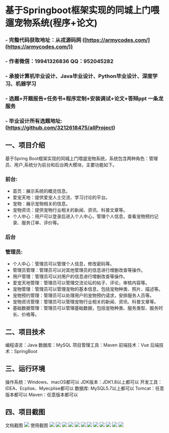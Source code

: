 基于Springboot框架实现的同城上门喂遛宠物系统(程序+论文)
=
### - 完整代码获取地址：从戎源码网 ([https://armycodes.com/](https://armycodes.com/))
### - 作者微信：19941326836  QQ：952045282 
### - 承接计算机毕业设计、Java毕业设计、Python毕业设计、深度学习、机器学习
### - 选题+开题报告+任务书+程序定制+安装调试+论文+答辩ppt 一条龙服务
### - 毕业设计所有选题地址:(https://github.com/3212618475/allProject)


一、项目介绍
---
基于Spring Boot框架实现的同城上门喂遛宠物系统，系统包含两种角色：管理员、用户,系统分为前台和后台两大模块，主要功能如下。
### 前台:
- 首页：展示系统的概览信息。
- 爱宠天地：提供爱宠人士交流、学习讨论的平台。
- 宠物：展示宠物相关的信息。
- 宠物资讯：提供宠物行业相关的新闻、资讯、科普文章等。
- 个人中心：用户可以登录后进入个人中心，管理个人信息，查看宠物预约记录、服务订单、评价等。

### 后台
### 管理员:
- 个人中心：管理员可以管理个人信息，修改密码等。
- 管理员管理：管理员可以对其他管理员的信息进行增删改查等操作。
- 用户管理：管理员可以对用户的信息进行增删改查等操作。
- 爱宠天地管理：管理员可以管理交流论坛的帖子、评论，审核内容等。
- 宠物管理：管理员可以管理宠物的基本信息，包括宠物种类、照片、描述等。
- 宠物预约管理：管理员可以处理用户的宠物预约请求，安排服务人员等。
- 宠物资讯管理：管理员可以管理宠物行业相关的新闻、资讯、科普文章等。
- 基础数据管理：管理员可以管理基础数据，包括宠物种类、服务类型、服务时长、价格等。

二、项目技术
---
编程语言：Java
数据库：MySQL
项目管理工具：Maven
前端技术：Vue
后端技术：SpringBoot

三、运行环境
---
操作系统：Windows、macOS都可以
JDK版本：JDK1.8以上都可以
开发工具：IDEA、Ecplise、Myecplise都可以
数据库: MySQL5.7以上都可以
Tomcat：任意版本都可以
Maven：任意版本都可以

四、项目截图
---
文档截图
![](limage/1.png)
使用截图
![](image/1.png)
![](image/2.png)
![](image/3.png)
![](image/4.png)
![](image/5.png)
![](image/6.png)
![](image/7.png)
![](image/8.png)
![](image/9.png)
![](image/10.png)
![](image/11.png)
![](image/12.png)

